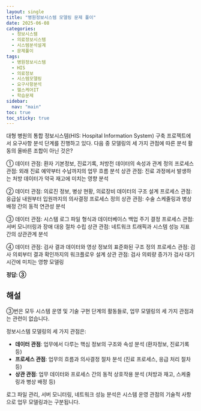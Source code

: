 ```yaml
---
layout: single
title: "병원정보시스템 모델링 문제 풀이"
date: 2025-06-08
categories:
  - 정보시스템
  - 의료정보시스템
  - 시스템분석설계
  - 문제풀이
tags:
  - 병원정보시스템
  - HIS
  - 의료정보
  - 시스템모델링
  - 요구사항분석
  - 헬스케어IT
  - 학습문제
sidebar:
  nav: "main"
toc: true
toc_sticky: true
---
```


대형 병원의 통합 정보시스템(HIS: Hospital Information System) 구축 프로젝트에서 요구사항 분석 단계를 진행하고 있다. 다음 중 모델링의 세 가지 관점에 따른 분석 활동의 올바른 조합이 아닌 것은?

① 데이터 관점: 환자 기본정보, 진료기록, 처방전 데이터의 속성과 관계 정의
   프로세스 관점: 외래 진료 예약부터 수납까지의 업무 흐름 분석
   상관 관점: 진료 과정에서 발생하는 처방 데이터가 약국 재고에 미치는 영향 분석

② 데이터 관점: 의료진 정보, 병상 현황, 의료장비 데이터의 구조 설계
   프로세스 관점: 응급실 내원부터 입원까지의 의사결정 프로세스 정의
   상관 관점: 수술 스케줄링과 병상 배정 간의 동적 연관성 분석

③ 데이터 관점: 시스템 로그 파일 형식과 데이터베이스 백업 주기 결정
   프로세스 관점: 서버 모니터링과 장애 대응 절차 수립
   상관 관점: 네트워크 트래픽과 시스템 성능 지표 간의 상관관계 분석

④ 데이터 관점: 검사 결과 데이터와 영상 정보의 표준화된 구조 정의
   프로세스 관점: 검사 의뢰부터 결과 확인까지의 워크플로우 설계
   상관 관점: 검사 의뢰량 증가가 검사 대기시간에 미치는 영향 모델링

**정답: ③**

## 해설

③번은 모두 시스템 운영 및 기술 구현 단계의 활동들로, 업무 모델링의 세 가지 관점과는 관련이 없습니다.

정보시스템 모델링의 세 가지 관점은:
- **데이터 관점**: 업무에서 다루는 핵심 정보의 구조와 속성 분석 (환자정보, 진료기록 등)
- **프로세스 관점**: 업무의 흐름과 의사결정 절차 분석 (진료 프로세스, 응급 처리 절차 등)  
- **상관 관점**: 업무 데이터와 프로세스 간의 동적 상호작용 분석 (처방과 재고, 스케줄링과 병상 배정 등)

로그 파일 관리, 서버 모니터링, 네트워크 성능 분석은 시스템 운영 관점의 기술적 사항으로 업무 모델링과는 구분됩니다.